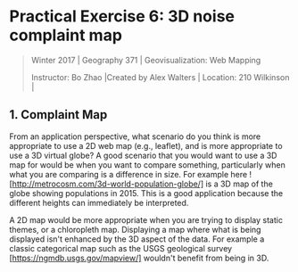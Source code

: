 # Practical Exercise 6: 3D noise complaint map

> Winter 2017 | Geography 371 | Geovisualization: Web Mapping
>
> Instructor: Bo Zhao |Created by Alex Walters | Location: 210 Wilkinson | 
>

## 1. Complaint Map
From an application perspective, what scenario do you think is more appropriate to use a 2D web map (e.g., leaflet), and is more appropriate to use a 3D virtual globe?
  A good scenario that you would want to use a 3D map for would be when you want to compare something, particularly when what you are comparing is a difference in size. For example here ![http://metrocosm.com/3d-world-population-globe/] is a 3D map of the globe showing populations in 2015. This is a good application because the different heights can immediately be interpreted.
  
A 2D map would be more appropriate when you are trying to display static themes, or a chloropleth map. Displaying a map where what is being displayed isn't enhanced by the 3D aspect of the data. For example a classic categorical map such as the USGS geological survey [https://ngmdb.usgs.gov/mapview/] wouldn't benefit from being in 3D.
